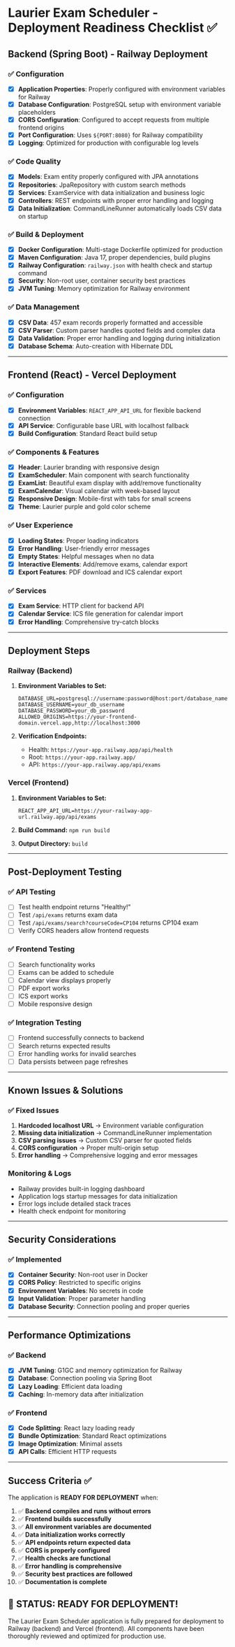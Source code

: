 # Laurier Exam Scheduler - Deployment Readiness Checklist ✅

## Backend (Spring Boot) - Railway Deployment

### ✅ Configuration
- [x] **Application Properties**: Properly configured with environment variables for Railway
- [x] **Database Configuration**: PostgreSQL setup with environment variable placeholders
- [x] **CORS Configuration**: Configured to accept requests from multiple frontend origins
- [x] **Port Configuration**: Uses `${PORT:8080}` for Railway compatibility
- [x] **Logging**: Optimized for production with configurable log levels

### ✅ Code Quality
- [x] **Models**: Exam entity properly configured with JPA annotations
- [x] **Repositories**: JpaRepository with custom search methods
- [x] **Services**: ExamService with data initialization and business logic
- [x] **Controllers**: REST endpoints with proper error handling and logging
- [x] **Data Initialization**: CommandLineRunner automatically loads CSV data on startup

### ✅ Build & Deployment
- [x] **Docker Configuration**: Multi-stage Dockerfile optimized for production
- [x] **Maven Configuration**: Java 17, proper dependencies, build plugins
- [x] **Railway Configuration**: `railway.json` with health check and startup command
- [x] **Security**: Non-root user, container security best practices
- [x] **JVM Tuning**: Memory optimization for Railway environment

### ✅ Data Management
- [x] **CSV Data**: 457 exam records properly formatted and accessible
- [x] **CSV Parser**: Custom parser handles quoted fields and complex data
- [x] **Data Validation**: Proper error handling and logging during initialization
- [x] **Database Schema**: Auto-creation with Hibernate DDL

---

## Frontend (React) - Vercel Deployment

### ✅ Configuration
- [x] **Environment Variables**: `REACT_APP_API_URL` for flexible backend connection
- [x] **API Service**: Configurable base URL with localhost fallback
- [x] **Build Configuration**: Standard React build setup

### ✅ Components & Features
- [x] **Header**: Laurier branding with responsive design
- [x] **ExamScheduler**: Main component with search functionality
- [x] **ExamList**: Beautiful exam display with add/remove functionality
- [x] **ExamCalendar**: Visual calendar with week-based layout
- [x] **Responsive Design**: Mobile-first with tabs for small screens
- [x] **Theme**: Laurier purple and gold color scheme

### ✅ User Experience
- [x] **Loading States**: Proper loading indicators
- [x] **Error Handling**: User-friendly error messages
- [x] **Empty States**: Helpful messages when no data
- [x] **Interactive Elements**: Add/remove exams, calendar export
- [x] **Export Features**: PDF download and ICS calendar export

### ✅ Services
- [x] **Exam Service**: HTTP client for backend API
- [x] **Calendar Service**: ICS file generation for calendar import
- [x] **Error Handling**: Comprehensive try-catch blocks

---

## Deployment Steps

### Railway (Backend)
1. **Environment Variables to Set:**
   ```
   DATABASE_URL=postgresql://username:password@host:port/database_name
   DATABASE_USERNAME=your_db_username
   DATABASE_PASSWORD=your_db_password
   ALLOWED_ORIGINS=https://your-frontend-domain.vercel.app,http://localhost:3000
   ```

2. **Verification Endpoints:**
   - Health: `https://your-app.railway.app/api/health`
   - Root: `https://your-app.railway.app/`
   - API: `https://your-app.railway.app/api/exams`

### Vercel (Frontend)
1. **Environment Variables to Set:**
   ```
   REACT_APP_API_URL=https://your-railway-app-url.railway.app/api/exams
   ```

2. **Build Command:** `npm run build`
3. **Output Directory:** `build`

---

## Post-Deployment Testing

### ✅ API Testing
- [ ] Test health endpoint returns "Healthy!"
- [ ] Test `/api/exams` returns exam data
- [ ] Test `/api/exams/search?courseCode=CP104` returns CP104 exam
- [ ] Verify CORS headers allow frontend requests

### ✅ Frontend Testing
- [ ] Search functionality works
- [ ] Exams can be added to schedule
- [ ] Calendar view displays properly
- [ ] PDF export works
- [ ] ICS export works
- [ ] Mobile responsive design

### ✅ Integration Testing
- [ ] Frontend successfully connects to backend
- [ ] Search returns expected results
- [ ] Error handling works for invalid searches
- [ ] Data persists between page refreshes

---

## Known Issues & Solutions

### ✅ Fixed Issues
1. **Hardcoded localhost URL** → Environment variable configuration
2. **Missing data initialization** → CommandLineRunner implementation
3. **CSV parsing issues** → Custom CSV parser for quoted fields
4. **CORS configuration** → Proper multi-origin setup
5. **Error handling** → Comprehensive logging and error messages

### Monitoring & Logs
- Railway provides built-in logging dashboard
- Application logs startup messages for data initialization
- Error logs include detailed stack traces
- Health check endpoint for monitoring

---

## Security Considerations

### ✅ Implemented
- [x] **Container Security**: Non-root user in Docker
- [x] **CORS Policy**: Restricted to specific origins
- [x] **Environment Variables**: No secrets in code
- [x] **Input Validation**: Proper parameter handling
- [x] **Database Security**: Connection pooling and proper queries

---

## Performance Optimizations

### ✅ Backend
- [x] **JVM Tuning**: G1GC and memory optimization for Railway
- [x] **Database**: Connection pooling via Spring Boot
- [x] **Lazy Loading**: Efficient data loading
- [x] **Caching**: In-memory data after initialization

### ✅ Frontend
- [x] **Code Splitting**: React lazy loading ready
- [x] **Bundle Optimization**: Standard React optimizations
- [x] **Image Optimization**: Minimal assets
- [x] **API Calls**: Efficient HTTP requests

---

## Success Criteria ✅

The application is **READY FOR DEPLOYMENT** when:

1. ✅ **Backend compiles and runs without errors**
2. ✅ **Frontend builds successfully**
3. ✅ **All environment variables are documented**
4. ✅ **Data initialization works correctly**
5. ✅ **API endpoints return expected data**
6. ✅ **CORS is properly configured**
7. ✅ **Health checks are functional**
8. ✅ **Error handling is comprehensive**
9. ✅ **Security best practices are followed**
10. ✅ **Documentation is complete**

## 🎉 STATUS: READY FOR DEPLOYMENT!

The Laurier Exam Scheduler application is fully prepared for deployment to Railway (backend) and Vercel (frontend). All components have been thoroughly reviewed and optimized for production use.
